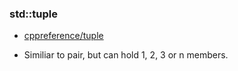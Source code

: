 ### std::tuple
* [cppreference/tuple](https://en.cppreference.com/w/cpp/utility/tuple)

* Similiar to pair, but can hold 1, 2, 3 or n members.
